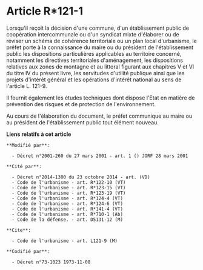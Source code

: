 # Article R*121-1

Lorsqu'il reçoit la décision d'une commune, d'un établissement public de coopération intercommunale ou d'un syndicat mixte
d'élaborer ou de réviser un schéma de cohérence territoriale ou un plan local d'urbanisme, le préfet porte à la connaissance
du maire ou du président de l'établissement public les dispositions particulières applicables au territoire concerné,
notamment les directives territoriales d'aménagement, les dispositions relatives aux zones de montagne et au littoral
figurant aux chapitres V et VI du titre IV du présent livre, les servitudes d'utilité publique ainsi que les projets
d'intérêt général et les opérations d'intérêt national au sens de l'article L. 121-9.

Il fournit également les études techniques dont dispose l'Etat en matière de prévention des risques et de protection de
l'environnement.

Au cours de l'élaboration du document, le préfet communique au maire ou au président de l'établissement public tout élément
nouveau.

**Liens relatifs à cet article**

	**Modifié par**:

	  - Décret n°2001-260 du 27 mars 2001 - art. 1 () JORF 28 mars 2001

	**Cité par**:

	  - Décret n°2014-1300 du 23 octobre 2014 - art. (VD)
	  - Code de l'urbanisme - art. R*122-10 (VT)
	  - Code de l'urbanisme - art. R*123-15 (VT)
	  - Code de l'urbanisme - art. R*123-19 (VT)
	  - Code de l'urbanisme - art. R*124-4 (VT)
	  - Code de l'urbanisme - art. R*124-6 (VT)
	  - Code de l'urbanisme - art. R*141-4 (VT)
	  - Code de l'urbanisme - art. R*710-1 (Ab)
	  - Code de la défense. - art. D5131-12 (M)

	**Cite**:

	  - Code de l'urbanisme - art. L121-9 (M)

	**Codifié par**:

	  - Décret n°73-1023 1973-11-08
